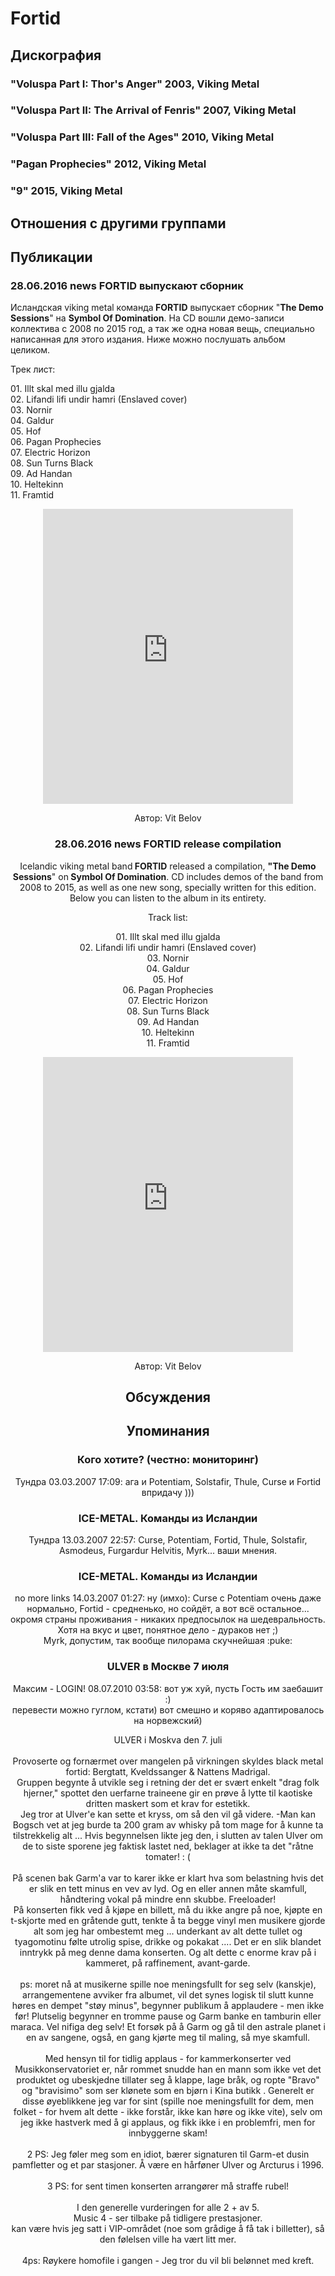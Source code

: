# Fortid



## Дискография

### "Voluspa Part I: Thor's Anger" 2003, Viking Metal



### "Voluspa Part II: The Arrival of Fenris" 2007, Viking Metal



### "Voluspa Part III: Fall of the Ages" 2010, Viking Metal



### "Pagan Prophecies" 2012, Viking Metal



### "9" 2015, Viking Metal




## Отношения с другими группами


## Публикации

### 28.06.2016 news FORTID выпускают сборник

<p>Исландская viking metal команда<strong> FORTID</strong>&nbsp;выпускает сборник "<strong>The Demo Sessions</strong>" на <strong>Symbol Of Domination</strong>. На CD вошли демо-записи коллектива с 2008 по 2015 год, а так же одна новая вещь, специально написанная для этого издания. Ниже можно послушать альбом целиком.</p><p>Трек лист:</p><p>01. Illt skal med illu gjalda<br>02. Lifandi lifi undir hamri (Enslaved cover)<br>03. Nornir<br>04. Galdur<br>05. Hof<br>06. Pagan Prophecies<br>07. Electric Horizon<br>08. Sun Turns Black<br>09. Ad Handan<br>10. Heltekinn<br>11. Framtid</p><p><center><iframe style="border: 0; width: 400px; height: 472px;" src="https://bandcamp.com/EmbeddedPlayer/album=730103932/size=large/bgcol=ffffff/linkcol=0687f5/artwork=small/transparent=true/" seamless><a href="http://symbolofdomination.bandcamp.com/album/sodp064-fort-the-demo-sessions-compilation-2016">SODP064: Fort&#237;&#240; - The Demo Sessions [compilation] (2016) by Symbol Of Domination Prod.</a></iframe></p>
Автор: Vit Belov

### 28.06.2016 news FORTID release compilation

<p>Icelandic viking metal band<strong> FORTID</strong> released a compilation, <strong>"The Demo Sessions</strong>" on<strong> Symbol Of Domination</strong>. CD includes demos of the band from 2008 to 2015, as well as one new song, specially written for this edition. Below you can listen to the album in its entirety.</p><p>Track list:</p><p>01. Illt skal med illu gjalda<br>02. Lifandi lifi undir hamri (Enslaved cover)<br>03. Nornir<br>04. Galdur<br>05. Hof<br>06. Pagan Prophecies<br>07. Electric Horizon<br>08. Sun Turns Black<br>09. Ad Handan<br>10. Heltekinn<br>11. Framtid</p><p><center><iframe src="https://bandcamp.com/EmbeddedPlayer/album=730103932/size=large/bgcol=ffffff/linkcol=0687f5/artwork=small/transparent=true/" style="border: 0px currentColor; width: 400px; height: 472px;" seamless="">&amp;amp;lt;a href="http://symbolofdomination.bandcamp.com/album/sodp064-fort-the-demo-sessions-compilation-2016"&amp;amp;gt;SODP064: Fort&amp;amp;amp;#237;&amp;amp;amp;#240; - The Demo Sessions [compilation] (2016) by Symbol Of Domination Prod.&amp;amp;lt;/a&amp;amp;gt;</iframe><p></p></center>
Автор: Vit Belov


## Обсуждения


## Упоминания

### Кого хотите? (честно: мониторинг)

Тундра 03.03.2007 17:09:
ага и Potentiam, Solstafir, Thule, Curse и Fortid впридачу ))) 

### ICE-METAL. Команды из Исландии

Тундра 13.03.2007 22:57:
Curse, Potentiam, Fortid, Thule, Solstafir, Asmodeus, Furgardur Helvitis, Myrk... ваши мнения. 

### ICE-METAL. Команды из Исландии

no more links 14.03.2007 01:27:
ну (имхо): Curse с Potentiam очень даже нормально, Fortid - средненько, но сойдёт, а вот всё остальное... окромя страны проживания - никаких предпосылок на шедевральность. Хотя на вкус и цвет, понятное дело - дураков нет ;)<BR>Myrk, допустим, так вообще пилорама скучнейшая :puke:

### ULVER в Москве 7 июля

Максим - LOGIN! 08.07.2010 03:58:
вот уж хуй, пусть Гость им заебашит :)<BR>перевести можно гуглом, кстати) вот смешно и коряво  адаптировалось на норвежский)<BR><DIV CLASS="quote">ULVER i Moskva den 7. juli<BR><BR>Provoserte og forn&#230;rmet over mangelen p&#229; virkningen skyldes black metal fortid: Bergtatt, Kveldssanger & Nattens Madrigal.<BR>Gruppen begynte &#229; utvikle seg i retning der det er sv&#230;rt enkelt "drag folk hjerner," spottet den uerfarne traineene gir en pr&#248;ve &#229; lytte til kaotiske dritten maskert som et krav for estetikk. <BR>Jeg tror at Ulver'e kan sette et kryss, om s&#229; den vil g&#229; videre. -Man kan Bogsch vet at jeg burde ta 200 gram av whisky p&#229; tom mage for &#229; kunne ta tilstrekkelig alt ... Hvis begynnelsen likte jeg den, i slutten av talen Ulver om de to siste sporene jeg faktisk lastet ned, beklager at ikke ta det "r&#229;tne tomater! : (<BR><BR>P&#229; scenen bak Garm'a var to karer ikke er klart hva som belastning hvis det er slik en tett minus en vev av lyd. Og en eller annen m&#229;te skamfull, h&#229;ndtering vokal p&#229; mindre enn skubbe. Freeloader! <BR>P&#229; konserten fikk ved &#229; kj&#248;pe en billett, m&#229; du ikke angre p&#229; noe, kj&#248;pte en t-skjorte med en gr&#229;tende gutt, tenkte &#229; ta begge vinyl men musikere gjorde alt som jeg har ombestemt meg ... underkant av alt dette tullet og tyagomotinu f&#248;lte utrolig spise, drikke og pokakat .... Det er en slik blandet inntrykk p&#229; meg denne dama konserten. Og alt dette c enorme krav p&#229; i kammeret, p&#229; raffinement, avant-garde. <BR><BR>ps: moret n&#229; at musikerne spille noe meningsfullt for seg selv (kanskje), arrangementene avviker fra albumet, vil det synes logisk til slutt kunne h&#248;res en dempet "st&#248;y minus", begynner publikum &#229; applaudere - men ikke f&#248;r! Plutselig begynner en tromme pause og Garm banke en tamburin eller maraca. Vel nifiga deg selv! Et fors&#248;k p&#229; &#229; Garm og g&#229; til den astrale planet i en av sangene, ogs&#229;, en gang kj&#248;rte meg til maling, s&#229; mye skamfull. <BR><BR>Med hensyn til for tidlig applaus - for kammerkonserter ved Musikkonservatoriet er, n&#229;r rommet snudde han en mann som ikke vet det produktet og ubeskjedne tillater seg &#229; klappe, lage br&#229;k, og ropte "Bravo" og "bravisimo" som ser kl&#248;nete som en bj&#248;rn i Kina butikk . Generelt er disse &#248;yeblikkene jeg var for sint (spille noe meningsfullt for dem, men folket - for hvem alt dette - ikke forst&#229;r, ikke kan h&#248;re og ikke vite), selv om jeg ikke hastverk med &#229; gi applaus, og fikk ikke i en problemfri, men for innbyggerne skam! <BR><BR>2 PS: Jeg f&#248;ler meg som en idiot, b&#230;rer signaturen til Garm-et dusin pamfletter og et par stasjoner. &#197; v&#230;re en h&#229;rf&#248;ner Ulver og Arcturus i 1996. <BR><BR>3 PS: for sent timen konserten arrang&#248;rer m&#229; straffe rubel! <BR><BR>I den generelle vurderingen for alle 2 + av 5. <BR>Music 4 - ser tilbake p&#229; tidligere prestasjoner. <BR>kan v&#230;re hvis jeg satt i VIP-omr&#229;det (noe som gr&#229;dige &#229; f&#229; tak i billetter), s&#229; den f&#248;lelsen ville ha v&#230;rt litt mer. <BR><BR>4ps: R&#248;ykere homofile i gangen - Jeg tror du vil bli bel&#248;nnet med kreft.</DIV>

